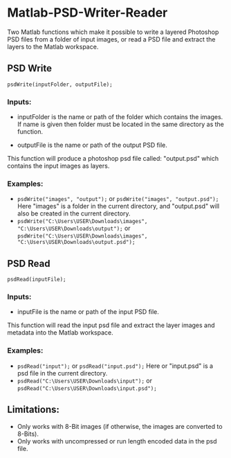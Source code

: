 # Matlab-PSD-Writer-Reader
Two Matlab functions which make it possible to write a layered Photoshop PSD files from a folder of input images, or read a PSD file and extract the layers to the Matlab workspace.

## PSD Write

```psdWrite(inputFolder, outputFile);```

### Inputs:

- inputFolder is the name or path of the folder which contains the images. If name is given then folder must be located in the same directory as the function.

- outputFile is the name or path of the output PSD file.

This function will produce a photoshop psd file called: "output.psd" which contains the input images as layers.

### Examples: 
- `psdWrite("images", "output");` or `psdWrite("images", "output.psd");` Here "images" is a folder in the current directory, and "output.psd" will also be created in the current directory.
- `psdWrite("C:\Users\USER\Downloads\images", "C:\Users\USER\Downloads\output");` or `psdWrite("C:\Users\USER\Downloads\images", "C:\Users\USER\Downloads\output.psd");`

## PSD Read

```psdRead(inputFile);```

### Inputs:

- inputFile is the name or path of the input PSD file.

This function will read the input psd file and extract the layer images and metadata into the Matlab workspace.

### Examples: 
- `psdRead("input");` or `psdRead("input.psd");` Here or "input.psd" is a psd file in the current directory.
- `psdRead("C:\Users\USER\Downloads\input");` or `psdRead("C:\Users\USER\Downloads\input.psd");`

## Limitations:
- Only works with 8-Bit images (if otherwise, the images are converted to 8-Bits).
- Only works with uncompressed or run length encoded data in the psd file.
